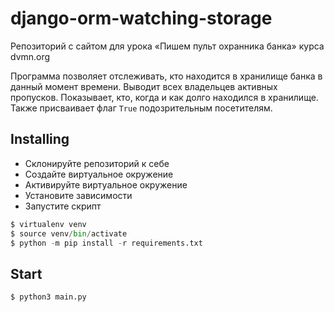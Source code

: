 # django-orm-watching-storage
Репозиторий с сайтом для урока «Пишем пульт охранника банка» курса dvmn.org

Программа позволяет отслеживать, кто находится в хранилище банка в данный момент времени. Выводит всех владельцев активных пропусков. Показывает, кто, когда и как долго находился в хранилище. Также присваивает флаг `True` подозрительным посетителям. 

## Installing
- Склонируйте репозиторий к себе
- Cоздайте виртуальное окружение
- Активируйте виртуальное окружение
- Установите зависимости
- Запустите скрипт


```python
$ virtualenv venv
$ source venv/bin/activate
$ python -m pip install -r requirements.txt
```

## Start
```python
$ python3 main.py
```
